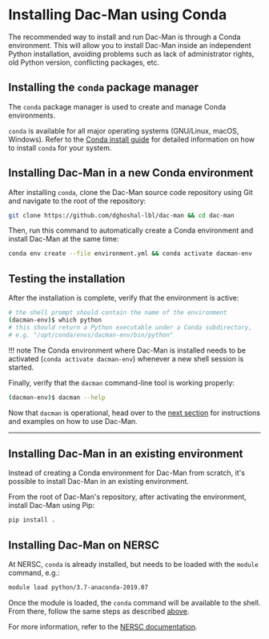 # Installing Dac-Man using Conda

The recommended way to install and run Dac-Man is through a Conda environment.
This will allow you to install Dac-Man inside an independent Python installation,
avoiding problems such as lack of administrator rights, old Python version, conflicting packages, etc.

## Installing the `conda` package manager

The `conda` package manager is used to create and manage Conda environments.

`conda` is available for all major operating systems (GNU/Linux, macOS, Windows).
Refer to the [Conda install guide](https://conda.io/projects/conda/en/latest/user-guide/install/index.html)
for detailed information on how to install `conda` for your system.

## Installing Dac-Man in a new Conda environment

After installing `conda`, clone the Dac-Man source code repository using Git
and navigate to the root of the repository:

```sh
git clone https://github.com/dghoshal-lbl/dac-man && cd dac-man
```

Then, run this command to automatically create a Conda environment and install Dac-Man at the same time:

```sh
conda env create --file environment.yml && conda activate dacman-env
```

## Testing the installation

After the installation is complete, verify that the environment is active:

```sh
# the shell prompt should contain the name of the environment
(dacman-env)$ which python
# this should return a Python executable under a Conda subdirectory,
# e.g. "/opt/conda/envs/dacman-env/bin/python"
```

!!! note
    The Conda environment where Dac-Man is installed needs to be activated (`conda activate dacman-env`) whenever a new shell session is started.

Finally, verify that the `dacman` command-line tool is working properly:

```sh
(dacman-env)$ dacman --help
```

Now that `dacman` is operational, head over to the [next section](../../use/desktop) for instructions and examples on how to use Dac-Man.

---

## Installing Dac-Man in an existing environment

Instead of creating a Conda environment for Dac-Man from scratch, it's possible to install Dac-Man in an existing environment.

From the root of Dac-Man's repository, after activating the environment,
install Dac-Man using Pip:

```sh
pip install .
```

## Installing Dac-Man on NERSC

At NERSC, `conda` is already installed, but needs to be loaded with the `module` command, e.g.:

```sh
module load python/3.7-anaconda-2019.07
```

Once the module is loaded, the `conda` command will be available to the shell.
From there, follow the same steps as described [above](#installing-dac-man-in-a-new-conda-environment).

For more information, refer to the [NERSC documentation](https://docs.nersc.gov/programming/high-level-environments/python/#conda-environments).
